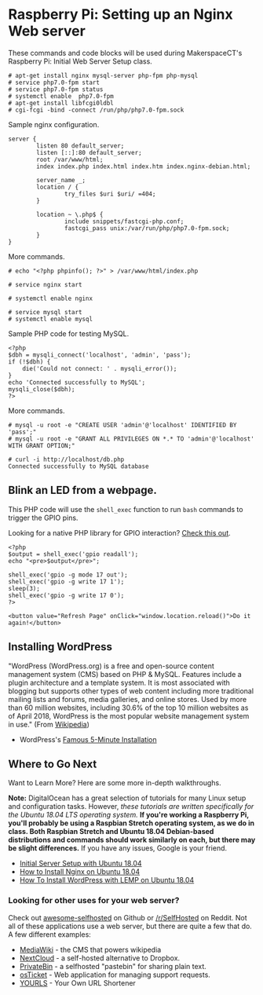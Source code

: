 # Raspberry Pi: Setting up an Nginx Web server

These commands and code blocks will be used during MakerspaceCT's Raspberry Pi: Initial Web Server Setup class.

```
# apt-get install nginx mysql-server php-fpm php-mysql
# service php7.0-fpm start
# service php7.0-fpm status
# systemctl enable  php7.0-fpm
# apt-get install libfcgi0ldbl
# cgi-fcgi -bind -connect /run/php/php7.0-fpm.sock
```
Sample nginx configuration.
```
server {
        listen 80 default_server;
        listen [::]:80 default_server;
        root /var/www/html;
        index index.php index.html index.htm index.nginx-debian.html;

        server_name _;
        location / {
                try_files $uri $uri/ =404;
        }

        location ~ \.php$ {
                include snippets/fastcgi-php.conf;
                fastcgi_pass unix:/var/run/php/php7.0-fpm.sock;
        }
}
```

More commands.

```
# echo "<?php phpinfo(); ?>" > /var/www/html/index.php

# service nginx start

# systemctl enable nginx

# service mysql start
# systemctl enable mysql
```

Sample PHP code for testing MySQL.
```
<?php
$dbh = mysqli_connect('localhost', 'admin', 'pass');
if (!$dbh) {
    die('Could not connect: ' . mysqli_error());
}
echo 'Connected successfully to MySQL';
mysqli_close($dbh);
?>
```

More commands.
```
# mysql -u root -e "CREATE USER 'admin'@'localhost' IDENTIFIED BY 'pass';"
# mysql -u root -e "GRANT ALL PRIVILEGES ON *.* TO 'admin'@'localhost' WITH GRANT OPTION;"

# curl -i http://localhost/db.php
Connected successfully to MySQL database
```

## Blink an LED from a webpage.
This PHP code will use the `shell_exec` function to run `bash` commands to trigger the GPIO pins.

Looking for a native PHP library for GPIO interaction? [Check this out](https://github.com/WiringPi/WiringPi-PHP).

```
<?php
$output = shell_exec('gpio readall');
echo "<pre>$output</pre>";

shell_exec('gpio -g mode 17 out');
shell_exec('gpio -g write 17 1');
sleep(3);
shell_exec('gpio -g write 17 0');
?>

<button value="Refresh Page" onClick="window.location.reload()">Do it again!</button>
```

## Installing WordPress

"WordPress (WordPress.org) is a free and open-source content management system (CMS) based on PHP & MySQL. Features include a plugin architecture and a template system. It is most associated with blogging but supports other types of web content including more traditional mailing lists and forums, media galleries, and online stores. Used by more than 60 million websites, including 30.6% of the top 10 million websites as of April 2018, WordPress is the most popular website management system in use." (From [Wikipedia](https://en.wikipedia.org/wiki/WordPress))

 * WordPress's [Famous 5-Minute Installation](https://codex.wordpress.org/Installing_WordPress#Famous_5-Minute_Installation)

## Where to Go Next
Want to Learn More? Here are some more in-depth walkthroughs.

**Note:** DigitalOcean has a great selection of tutorials for many Linux setup and configuration tasks. However, *these tutorials are written specifically for the Ubuntu 18.04 LTS operating system.* **If you're working a Raspberry Pi, you'll probably be using a Raspbian Stretch operating system, as we do in class. Both Raspbian Stretch and Ubuntu 18.04 Debian-based distributions and commands should work similarly on each, but there may be slight differences.** If you have any issues, Google is your friend.

* [Initial Server Setup with Ubuntu 18.04](https://www.digitalocean.com/community/tutorials/initial-server-setup-with-ubuntu-18-04)
* [How to Install Nginx on Ubuntu 18.04](https://www.digitalocean.com/community/tutorials/how-to-install-nginx-on-ubuntu-18-04)
* [How To Install WordPress with LEMP on Ubuntu 18.04](https://www.digitalocean.com/community/tutorials/how-to-install-wordpress-with-lemp-on-ubuntu-18-04)

### Looking for other uses for your web server?
Check out [awesome-selfhosted](https://github.com/Kickball/awesome-selfhosted) on Github or [/r/SelfHosted](https://reddit.com/r/selfhosted) on Reddit. Not all of these applications use a web server, but there are quite a few that do. A few different examples:
* [MediaWiki](https://www.mediawiki.org/wiki/MediaWiki) - the CMS that powers wikipedia
* [NextCloud](https://nextcloud.com) - a self-hosted alternative to Dropbox.
* [PrivateBin](https://privatebin.info/) - a selfhosted "pastebin" for sharing plain text.
* [osTicket](http://osticket.com/) - Web application for managing support requests.
* [YOURLS](http://yourls.org/) - Your Own URL Shortener
